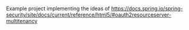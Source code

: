 Example project implementing the ideas of https://docs.spring.io/spring-security/site/docs/current/reference/html5/#oauth2resourceserver-multitenancy